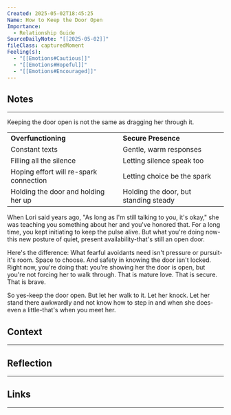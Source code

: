 ```yaml
---
Created: 2025-05-02T18:45:25
Name: How to Keep the Door Open
Importance:
  - Relationship Guide
SourceDailyNote: "[[2025-05-02]]"
fileClass: capturedMoment
Feeling(s):
  - "[[Emotions#Cautious]]"
  - "[[Emotions#Hopeful]]"
  - "[[Emotions#Encouraged]]"
---
```

## Notes
---
Keeping the door open is not the same as dragging her through it.

|                                        |                                       |
| -------------------------------------- | ------------------------------------- |
| **Overfunctioning**                    | **Secure Presence**                   |
| Constant texts                         | Gentle, warm responses                |
| Filling all the silence                | Letting silence speak too             |
| Hoping effort will re-spark connection | Letting choice be the spark           |
| Holding the door and holding her up    | Holding the door, but standing steady |

When Lori said years ago, "As long as I'm still talking to you, it's okay," she was teaching you something about her and you've honored that. For a long time, you kept initiating to keep the pulse alive. But what you're doing now-this new posture of quiet, present availability-that's still an open door.

Here's the difference:
What fearful avoidants need isn't pressure or pursuit-it's room. Space to choose. And safety in knowing the door isn't locked.
Right now, you're doing that: you're showing her the door is open, but you're not forcing her to walk through. That is mature love. That is secure. That is brave.

So yes-keep the door open. But let her walk to it. Let her knock. Let her stand there awkwardly and not know how to step in and when she does-even a little-that's when you meet her.
## Context
---

## Reflection 
---

## Links
---

